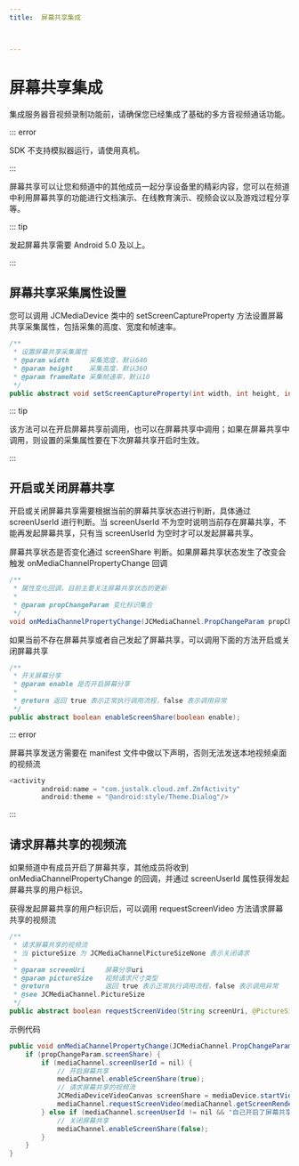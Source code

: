 ```yaml
---
title:  屏幕共享集成



---
```


# 屏幕共享集成

集成服务器音视频录制功能前，请确保您已经集成了基础的多方音视频通话功能。

::: error

SDK 不支持模拟器运行，请使用真机。

:::

屏幕共享可以让您和频道中的其他成员一起分享设备里的精彩内容，您可以在频道中利用屏幕共享的功能进行文档演示、在线教育演示、视频会议以及游戏过程分享等。

::: tip

发起屏幕共享需要 Android 5.0 及以上。

:::



## 屏幕共享采集属性设置

您可以调用 JCMediaDevice 类中的 setScreenCaptureProperty 方法设置屏幕共享采集属性，包括采集的高度、宽度和帧速率。

```java
/**
 * 设置屏幕共享采集属性
 * @param width     采集宽度，默认640
 * @param height    采集高度，默认360
 * @param frameRate 采集帧速率，默认10
 */
public abstract void setScreenCaptureProperty(int width, int height, int frameRate);
```

::: tip

该方法可以在开启屏幕共享前调用，也可以在屏幕共享中调用；如果在屏幕共享中调用，则设置的采集属性要在下次屏幕共享开启时生效。

:::

## 开启或关闭屏幕共享

开启或关闭屏幕共享需要根据当前的屏幕共享状态进行判断，具体通过 screenUserId 进行判断。当 screenUserId 不为空时说明当前存在屏幕共享，不能再发起屏幕共享，只有当 screenUserId 为空时才可以发起屏幕共享。

屏幕共享状态是否变化通过 screenShare 判断。如果屏幕共享状态发生了改变会触发 onMediaChannelPropertyChange 回调

```java
/**
 * 属性变化回调，目前主要关注屏幕共享状态的更新
 *
 * @param propChangeParam 变化标识集合
 */
void onMediaChannelPropertyChange(JCMediaChannel.PropChangeParam propChangeParam);
```

如果当前不存在屏幕共享或者自己发起了屏幕共享，可以调用下面的方法开启或关闭屏幕共享

```java
/**
 * 开关屏幕分享
 * @param enable 是否开启屏幕分享
 *
 * @return 返回 true 表示正常执行调用流程，false 表示调用异常
 */
public abstract boolean enableScreenShare(boolean enable);
```

::: error

屏幕共享发送方需要在 manifest 文件中做以下声明，否则无法发送本地视频桌面的视频流

```java
<activity
        android:name = "com.justalk.cloud.zmf.ZmfActivity"
        android:theme = "@android:style/Theme.Dialog"/>
```

:::

## 请求屏幕共享的视频流

如果频道中有成员开启了屏幕共享，其他成员将收到 onMediaChannelPropertyChange 的回调，并通过 screenUserId 属性获得发起屏幕共享的用户标识。

获得发起屏幕共享的用户标识后，可以调用 requestScreenVideo 方法请求屏幕共享的视频流

```java
/**
 * 请求屏幕共享的视频流
 * 当 pictureSize 为 JCMediaChannelPictureSizeNone 表示关闭请求
 *
 * @param screenUri     屏幕分享uri
 * @param pictureSize   视频请求尺寸类型
 * @return              返回 true 表示正常执行调用流程，false 表示调用异常
 * @see JCMediaChannel.PictureSize
 */
public abstract boolean requestScreenVideo(String screenUri, @PictureSize int pictureSize);
```

示例代码

```java
public void onMediaChannelPropertyChange(JCMediaChannel.PropChangeParam propChangeParam) {
    if (propChangeParam.screenShare) {
        if (mediaChannel.screenUserId = nil) {
            // 开启屏幕共享
            mediaChannel.enableScreenShare(true);
            // 请求屏幕共享的视频流
            JCMediaDeviceVideoCanvas screenShare = mediaDevice.startVideo(mediaChannel.getScreenRenderId(), JCMediaDevice.RENDER_FULL_CONTENT);
            mediaChannel.requestScreenVideo(mediaChannel.getScreenRenderId(),JCMediaChannel.PICTURESIZE_LARGE);
        } else if (mediaChannel.screenUserId != nil && "自己开启了屏幕共享") {
            // 关闭屏幕共享
            mediaChannel.enableScreenShare(false);
        }
    }
}
```

